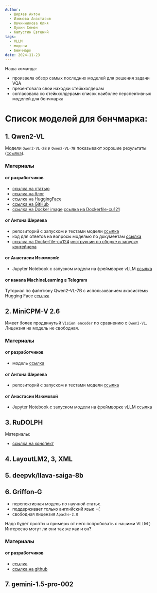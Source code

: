 ```yaml
---
Author:
  - Ширяев Антон
  - Изюмова Анастасия
  - Овчинникова Юлия
  - Лукин Семен
  - Капустин Евгений
tags:
  - VLLM
  - модели
  - бенчмарк
date: 2024-11-23
---
```

Наша команда:
* произвела обзор самых последних моделей для решения задачи VQA
* презентовала свои находки стейкхолдерам
* согласовала со стейкхолдерами список наиболее перспективных моделей для бенчмарка
# Список моделей для бенчмарка:

## 1. Qwen2-VL

 Модели `Qwen2-VL-2B` и `Qwen2-VL-7B` показывают хорошие результаты ([ссылка](https://gitlab.com/document_vqa/qwen2-vl#результаты-тестов-модели-qwen2-vl-2b-instruct)).
### Материалы

#### от разработчиков
* [ссылка на статью](https://arxiv.org/pdf/2409.12191)
* [ссылка на блог](https://qwenlm.github.io/blog/qwen2-vl/)
* [ссылка на HuggingFace](https://huggingface.co/Qwen/Qwen2-VL-7B-Instruct)
* [ссылка на GitHub](https://github.com/QwenLM/Qwen2-VL) 
* [ссылка на Docker image](https://github.com/QwenLM/Qwen2-VL?tab=readme-ov-file#-docker) [ссылка на Dockerfile-cu121](https://github.com/QwenLM/Qwen2-VL/blob/main/docker/Dockerfile-cu121)

#### от Антона Ширяева
* репозиторий с запуском и тестами модели [ссылка](https://gitlab.com/document_vqa/qwen2-vl)
* код для ответов на вопросы моделью по документам [ссылка](https://gitlab.com/document_vqa/qwen2-vl/-/blob/main/src/run_predict.py?ref_type=heads)
* [ссылка на Dockerfile-cu124](https://github.com/QwenLM/Qwen2-VL/blob/main/docker/Dockerfile-cu121) [инструкции по сборке и запуску контейнера](https://gitlab.com/document_vqa/qwen2-vl#docker-контейнер)

#### от Анастасии Изюмовой:
* Jupyter Notebook с запуском модели на фреймворке vLLM [ссылка](../../../files/vlm.ipynb)

#### от канала MachineLearning в Telegram
Туториал по файнтюну Qwen2-VL-7B с использованием экосистемы Hugging Face [ссылка](Туториал%20по%20файнтюну%20Qwen2-VL-7B%20с%20использованием%20экосистемы%20Hugging%20Face.md)

## 2. MiniCPM-V 2.6

Имеет более продвинутый `Vision encoder` по сравнению с `Qwen2-VL`.
Лицензия на модель не свободная.
### Материалы
#### от разработчиков
* модель [ссылка](https://huggingface.co/openbmb/MiniCPM-V-2_6) 
#### от Антона Ширяева
* репозиторий с запуском и тестами модели [ссылка](https://gitlab.com/document_vqa/minicpm-v-2-6)
#### от Анастасии Изюмовой
* Jupyter Notebook с запуском модели на фреймворке vLLM [ссылка](../../../files/vlm.ipynb)
## 3. RuDOLPH

Материалы:
* [ссылка на конспект](../../../cards/Конспект%20Андрей%20Кузнецов%20Мультимодальные%20модели,%20как%20научить%20языковые%20модели%20работать%20не%20только%20с%20текстом.md)
## 4. LayoutLM2, 3, XML
## 5. deepvk/llava-saiga-8b
## 6. Griffon-G
* перспективная модель по научной статье.
* поддерживает только английский язык =( 
* свободная лицензия `Apache-2.0`

Надо будет пропты и примеры от него попробовать с нашими VLLM )
Интересно могут ли они так же как и он?
### Материалы
#### от разработчиков
* [ссылка](https://paperswithcode.com/paper/griffon-g-bridging-vision-language-and-vision)
* [ссылка на github](https://github.com/jefferyzhan/griffon) 

## 7. gemini-1.5-pro-002
